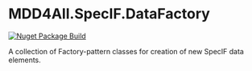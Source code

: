 # MDD4All.SpecIF.DataFactory

[![Nuget Package Build](https://github.com/oalt/MDD4All.SpecIF.DataFactory/actions/workflows/build.yml/badge.svg)](https://github.com/oalt/MDD4All.SpecIF.DataFactory/actions/workflows/build.yml)

A collection of Factory-pattern classes for creation of new SpecIF data elements.